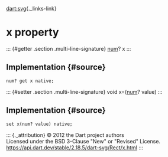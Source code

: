 [dart:svg](../../dart-svg/dart-svg-library){._links-link}

x property
==========

::: {#getter .section .multi-line-signature}
[num](../../dart-core/num-class)? x
:::

Implementation {#source}
--------------

``` {.language-dart data-language="dart"}
num? get x native;
```

::: {#setter .section .multi-line-signature}
void x=([num](../../dart-core/num-class)? value)
:::

Implementation {#source}
--------------

``` {.language-dart data-language="dart"}
set x(num? value) native;
```

::: {._attribution}
© 2012 the Dart project authors\
Licensed under the BSD 3-Clause \"New\" or \"Revised\" License.\
<https://api.dart.dev/stable/2.18.5/dart-svg/Rect/x.html>
:::

